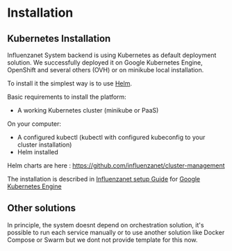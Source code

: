 # Installation

## Kubernetes Installation

Influenzanet System backend is using Kubernetes as default deployment solution. We successfully deployed it on Google Kubernetes Engine, OpenShift and several others (OVH) or on minikube local installation.

To install it the simplest way is to use [Helm](https://helm.sh/).

Basic requirements to install the platform:

- A working Kubernetes cluster (minikube or PaaS)

On your computer:
- A configured kubectl (kubectl with configured kubeconfig to your cluster installation)
- Helm installed

Helm charts are here : https://github.com/influenzanet/cluster-management

The installation is described in [Influenzanet setup Guide](https://github.com/influenzanet/influenzanet-setup-guide) for [Google Kubernetes Engine](https://cloud.google.com/kubernetes-engine)

## Other solutions

In principle, the system doesnt depend on orchestration solution, it's possible to run each service manually or to use another solution like Docker Compose or Swarm but we dont not provide template for this now. 

